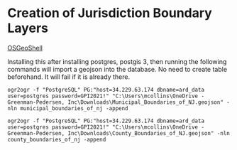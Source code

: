 # Creation of Jurisdiction Boundary Layers

[OSGeoShell](https://trac.osgeo.org/osgeo4w/)

Installing this after installing postgres, postgis 3, then running the following commands will import a geojson into the database. No need to create table beforehand. It will fail if it is already there.

```
ogr2ogr -f "PostgreSQL" PG:"host=34.229.63.174 dbname=ard_data user=postgres password=GPI2021!" "C:\Users\mcollins\OneDrive - Greenman-Pedersen, Inc\Downloads\Municipal_Boundaries_of_NJ.geojson" -nln municipal_boundaries_of_nj -append

ogr2ogr -f "PostgreSQL" PG:"host=34.229.63.174 dbname=ard_data user=postgres password=GPI2021!" "C:\Users\mcollins\OneDrive - Greenman-Pedersen, Inc\Downloads\County_Boundaries_of_NJ.geojson" -nln county_boundaries_of_nj -append
```